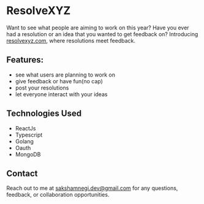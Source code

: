 # ResolveXYZ
Want to see what people are aiming to work on this year? 
Have you ever had a resolution or an idea that you wanted to get feedback on?
Introducing [resolvexyz.com](https://www.resolvexyz.com/), where resolutions meet feedback.

## Features:

- see what users are planning to work on
- give feedback or have fun(no cap)
- post your resolutions
- let everyone interact with your ideas

## Technologies Used

- ReactJs
- Typescript
- Golang
- Oauth
- MongoDB

## Contact

Reach out to me at <sakshamnegi.dev@gmail.com> for any questions, feedback, or collaboration opportunities.


